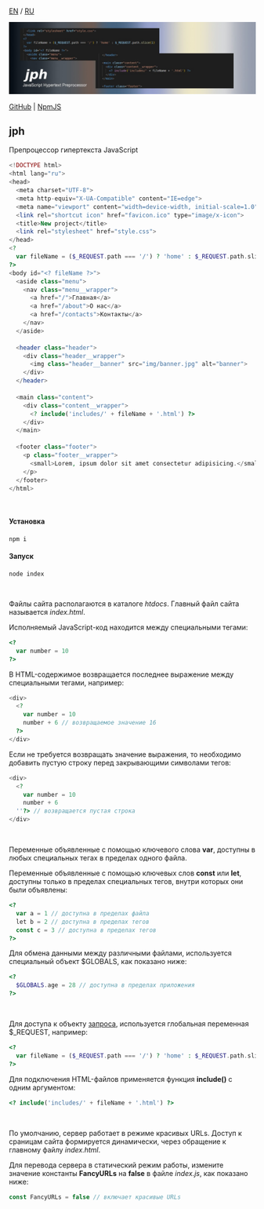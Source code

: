 <br>

[EN](https://github.com/reacton-js/jph/blob/main/README.md) / [RU](https://github.com/reacton-js/jph/blob/main/README_RU.md)

![jph](https://raw.githubusercontent.com/reacton-js/jph/main/logo.jpg)

[GitHub](https://github.com/reacton-js/jph) | [NpmJS](https://www.npmjs.com/package/jph)

## jph

Препроцессор гипертекста JavaScript

```php
<!DOCTYPE html>
<html lang="ru">
<head>
  <meta charset="UTF-8">
  <meta http-equiv="X-UA-Compatible" content="IE=edge">
  <meta name="viewport" content="width=device-width, initial-scale=1.0">
  <link rel="shortcut icon" href="favicon.ico" type="image/x-icon">
  <title>New project</title>
  <link rel="stylesheet" href="style.css">
</head>
<?
  var fileName = ($_REQUEST.path === '/') ? 'home' : $_REQUEST.path.slice(1)
?>
<body id="<? fileName ?>">
  <aside class="menu">
    <nav class="menu__wrapper">
      <a href="/">Главная</a>
      <a href="/about">О нас</a>
      <a href="/contacts">Контакты</a>
    </nav>
  </aside>

  <header class="header">
    <div class="header__wrapper">
      <img class="header__banner" src="img/banner.jpg" alt="banner">
    </div>
  </header>

  <main class="content">
    <div class="content__wrapper">
      <? include('includes/' + fileName + '.html') ?>
    </div>
  </main>
  
  <footer class="footer">
    <p class="footer__wrapper">
      <small>Lorem, ipsum dolor sit amet consectetur adipisicing.</small>
    </p>
  </footer>
</html>
```

<br>

#### Установка

```
npm i
```

#### Запуск

```
node index
```

<br>

Файлы сайта располагаются в каталоге *htdocs*. Главный файл сайта называется *index.html*.

Исполняемый JavaScript-код находится между специальными тегами:

```php
<?
  var number = 10
?>
```

В HTML-содержимое возвращается последнее выражение между специальными тегами, например:

```php
<div>
  <?
    var number = 10
    number + 6 // возвращаемое значение 16
  ?>
</div>
```

Если не требуется возвращать значение выражения, то необходимо добавить пустую строку перед закрывающими символами тегов:

```php
<div>
  <?
    var number = 10
    number + 6
  ''?> // возвращается пустая строка
</div>
```

<br>

Переменные объявленные с помощью ключевого слова **var**, доступны в любых специальных тегах в пределах одного файла. 

Переменные объявленные с помощью ключевых слов **const** или **let**, доступны только в пределах специальных тегов, внутри которых они были объявлены:

```php
<?
  var a = 1 // доступна в пределах файла
  let b = 2 // доступна в пределах тегов
  const c = 3 // доступна в пределах тегов
?>
```

Для обмена данными между различными файлами, используется специальный объект $GLOBALS, как показано ниже:

```php
<?
  $GLOBALS.age = 28 // доступна в пределах приложения
?>
```

<br>

Для доступа к объекту [запроса](https://expressjs.com/en/api.html#req), используется глобальная переменная $_REQUEST, например:

```php
<?
  var fileName = ($_REQUEST.path === '/') ? 'home' : $_REQUEST.path.slice(1)
?>
```

Для подключения HTML-файлов применяется функция **include()** с одним аргументом:

```php
<? include('includes/' + fileName + '.html') ?>
```

<br>

По умолчанию, сервер работает в режиме красивых URLs. Доступ к сраницам сайта формируется динамически, через обращение к главному файлу *index.html*.

Для перевода сервера в статический режим работы, измените значение константы **FancyURLs** на **false** в файле *index.js*, как показано ниже:

```js
const FancyURLs = false // включает красивые URLs
```